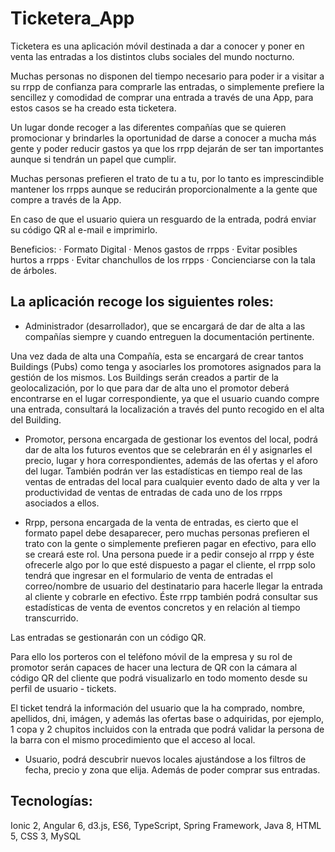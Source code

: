 # Ticketera_App

Ticketera es una aplicación móvil destinada a dar a conocer y poner en venta las entradas a los distintos clubs sociales del mundo nocturno.

Muchas personas no disponen del tiempo necesario para poder ir a visitar a su rrpp de confianza para comprarle las entradas, o simplemente prefiere la sencillez y comodidad de comprar una entrada a través de una App, para estos casos se ha creado esta ticketera.

Un lugar donde recoger a las diferentes compañías que se quieren promocionar y brindarles la oportunidad de darse a conocer a mucha más gente y poder reducir gastos ya que los rrpp dejarán de ser tan importantes aunque si tendrán un papel que cumplir.

Muchas personas prefieren el trato de tu a tu, por lo tanto es imprescindible mantener los rrpps aunque se reducirán proporcionalmente a la gente que compre a través de la App.

En caso de que el usuario quiera un resguardo de la entrada, podrá enviar su código QR al e-mail e imprimirlo.

Beneficios:
	· Formato Digital
	· Menos gastos de rrpps
	· Evitar posibles hurtos a rrpps
	· Evitar chanchullos de los rrpps
	· Concienciarse con la tala de árboles.


La aplicación recoge los siguientes roles:
-------------------------------------------
- Administrador (desarrollador), que se encargará de dar de alta a las compañías siempre y cuando entreguen la documentación pertinente.

Una vez dada de alta una Compañía, esta se encargará de crear tantos Buildings (Pubs) como tenga y asociarles los promotores asignados para la gestión de los mismos.
Los Buildings serán creados a partir de la geolocalización, por lo que para dar de alta uno el promotor deberá encontrarse en el lugar correspondiente, ya que el usuario cuando compre una entrada, consultará la localización a través del punto recogido en el alta del Building.

- Promotor, persona encargada de gestionar los eventos del local, podrá dar de alta los futuros eventos que se celebrarán en él y asignarles el precio, lugar y hora correspondientes, además de las ofertas y el aforo del lugar. También podrán ver las estadísticas en tiempo real de las ventas de entradas del local para cualquier evento dado de alta y ver la productividad de ventas de entradas de cada uno de los rrpps asociados a ellos.

- Rrpp, persona encargada de la venta de entradas, es cierto que el formato papel debe desaparecer, pero muchas personas prefieren el trato con la gente o simplemente prefieren pagar en efectivo, para ello se creará este rol.
Una persona puede ir a pedir consejo al rrpp y éste ofrecerle algo por lo que esté dispuesto a pagar el cliente, el rrpp solo tendrá que ingresar en el formulario de venta de entradas el correo/nombre de usuario del destinatario para hacerle llegar la entrada al cliente y cobrarle en efectivo.
Éste rrpp también podrá consultar sus estadísticas de venta de eventos concretos y en relación al tiempo transcurrido.

Las entradas se gestionarán con un código QR.

Para ello los porteros con el teléfono móvil de la empresa y su rol de promotor serán capaces de hacer una lectura de QR con la cámara al código QR del cliente que podrá visualizarlo en todo momento desde su perfil de usuario - tickets.

El ticket tendrá la información del usuario que la ha comprado, nombre, apellidos, dni, imágen, y además las ofertas base o adquiridas, por ejemplo, 1 copa y 2 chupitos incluidos con la entrada que podrá validar la persona de la barra con el mismo procedimiento que el acceso al local.

- Usuario, podrá descubrir nuevos locales ajustándose a los filtros de fecha, precio y zona que elija. Además de poder comprar sus entradas.


Tecnologías:
-------------

Ionic 2, Angular 6, d3.js, ES6, TypeScript, Spring Framework, Java 8, HTML 5, CSS 3, MySQL
